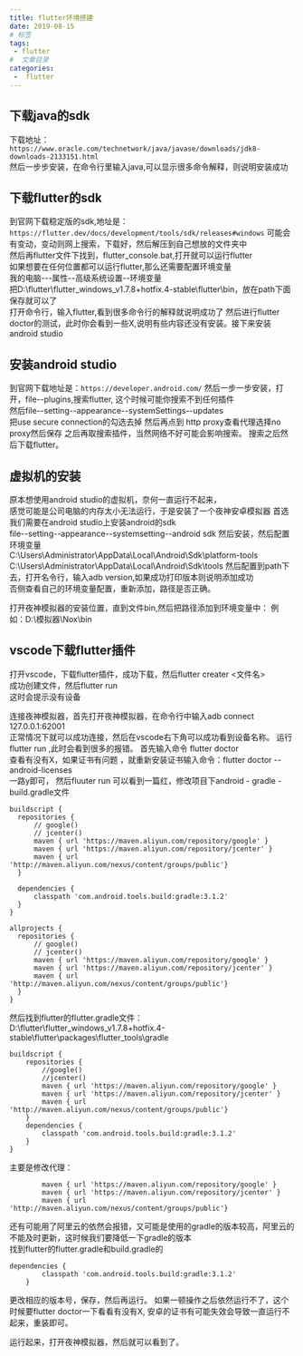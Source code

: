 ```yaml
---
title: flutter环境搭建
date: 2019-08-15
# 标签
tags:
 - flutter
#  文章目录
categories:
 -  flutter
---
```

<!--  -->


<!-- 在文章内容部分显示标题  直接使用二级标题和三级标题侧边栏自动添加目录 -->
<!-- [[toc]] -->

## 下载java的sdk

  下载地址：`https://www.oracle.com/technetwork/java/javase/downloads/jdk8-downloads-2133151.html`  
  然后一步步安装，在命令行里输入java,可以显示很多命令解释，则说明安装成功  

  

## 下载flutter的sdk
   到官网下载稳定版的sdk,地址是：`https://flutter.dev/docs/development/tools/sdk/releases#windows` 
   可能会有变动，变动则网上搜索，下载好，然后解压到自己想放的文件夹中  
   然后再flutter文件下找到，flutter_console.bat,打开就可以运行flutter  
   如果想要在任何位置都可以运行flutter,那么还需要配置环境变量  
   我的电脑---属性--高级系统设置--环境变量  
   把D:\flutter\flutter_windows_v1.7.8+hotfix.4-stable\flutter\bin，放在path下面保存就可以了  
   打开命令行，输入flutter,看到很多命令行的解释就说明成功了
   然后进行flutter doctor的测试，此时你会看到一些X,说明有些内容还没有安装。接下来安装android studio

## 安装android studio

   到官网下载地址是：`https://developer.android.com/`
   然后一步一步安装，打开，file--plugins,搜索flutter,
   这个时候可能你搜索不到任何插件  
   然后file--setting--appearance--systemSettings--updates  
   把use secure connection的勾选去掉
   然后再点到 http proxy查看代理选择no proxy然后保存
   之后再取搜索插件，当然网络不好可能会影响搜索。
   搜索之后然后下载flutter。

## 虚拟机的安装

  原本想使用android studio的虚拟机，奈何一直运行不起来，  
  感觉可能是公司电脑的内存太小无法运行，于是安装了一个夜神安卓模拟器
  首选我们需要在android studio上安装android的sdk  
  file--setting--appearance--systemsetting--android sdk
  然后安装，然后配置环境变量  
  C:\Users\Administrator\AppData\Local\Android\Sdk\platform-tools  
  C:\Users\Administrator\AppData\Local\Android\Sdk\tools
  然后配置到path下去，打开名令行，输入adb version,如果成功打印版本则说明添加成功  
  否侧查看自己的环境变量配置，重新添加，路径是否正确。

  打开夜神模拟器的安装位置，直到文件bin,然后把路径添加到环境变量中：
  例如：D:\模拟器\Nox\bin

## vscode下载flutter插件
   打开vscode，下载flutter插件，成功下载，然后flutter creater <文件名>  
   成功创建文件，然后flutter run   
   这时会提示没有设备

   连接夜神模拟器，首先打开夜神模拟器，在命令行中输入adb connect 127.0.0.1:62001  
   正常情况下就可以成功连接，然后在vscode右下角可以成功看到设备名称。
   运行flutter run ,此时会看到很多的报错。
   首先输入命令 flutter doctor   
   查看有没有X，如果证书有问题 ，就重新安装证书输入命令：flutter doctor --android-licenses  
   一路y即可，
   然后fluuter run 可以看到一篇红，修改项目下android - gradle -build.gradle文件
  ```
  buildscript {
    repositories {
        // google()
        // jcenter()
        maven { url 'https://maven.aliyun.com/repository/google' }
        maven { url 'https://maven.aliyun.com/repository/jcenter' }
        maven { url 'http://maven.aliyun.com/nexus/content/groups/public'}
    }

    dependencies {
        classpath 'com.android.tools.build:gradle:3.1.2'
    }
}

allprojects {
    repositories {
        // google()
        // jcenter()
        maven { url 'https://maven.aliyun.com/repository/google' }
        maven { url 'https://maven.aliyun.com/repository/jcenter' }
        maven { url 'http://maven.aliyun.com/nexus/content/groups/public'}
    }
}
```
然后找到flutter的flutter.gradle文件：D:\flutter\flutter_windows_v1.7.8+hotfix.4-stable\flutter\packages\flutter_tools\gradle
```
buildscript {
    repositories {
        //google()
        //jcenter()
        maven { url 'https://maven.aliyun.com/repository/google' }
        maven { url 'https://maven.aliyun.com/repository/jcenter' }
        maven { url 'http://maven.aliyun.com/nexus/content/groups/public'}
    }
    dependencies {
        classpath 'com.android.tools.build:gradle:3.1.2'
    }
}
```
主要是修改代理：
```
        maven { url 'https://maven.aliyun.com/repository/google' }
        maven { url 'https://maven.aliyun.com/repository/jcenter' }
        maven { url 'http://maven.aliyun.com/nexus/content/groups/public'}
```
还有可能用了阿里云的依然会报错，又可能是使用的gradle的版本较高，阿里云的不能及时更新，这时候我们要降低一下gradle的版本  
找到flutter的flutter.gradle和build.gradle的
```
dependencies {
        classpath 'com.android.tools.build:gradle:3.1.2'
    }
```
更改相应的版本号，保存，然后再运行。
如果一顿操作之后依然运行不了，这个时候要flutter doctor一下看看有没有X,
安卓的证书有可能失效会导致一直运行不起来，重装即可。

运行起来，打开夜神模拟器，然后就可以看到了。